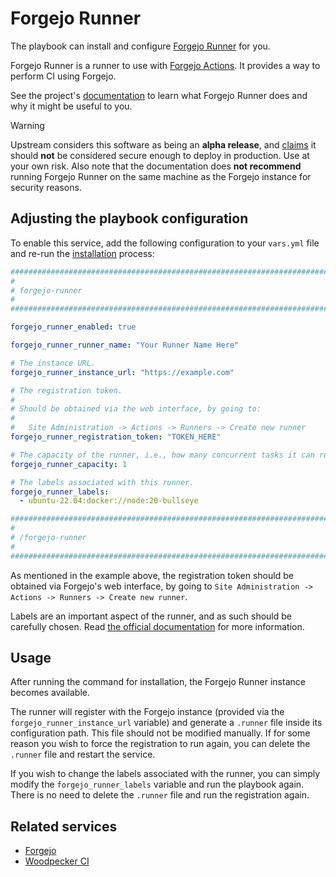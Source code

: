 <!--
SPDX-FileCopyrightText: 2020 - 2024 MDAD project contributors
SPDX-FileCopyrightText: 2020 - 2025 Slavi Pantaleev
SPDX-FileCopyrightText: 2020 Aaron Raimist
SPDX-FileCopyrightText: 2020 Chris van Dijk
SPDX-FileCopyrightText: 2020 Dominik Zajac
SPDX-FileCopyrightText: 2020 Mickaël Cornière
SPDX-FileCopyrightText: 2022 François Darveau
SPDX-FileCopyrightText: 2022 Julian Foad
SPDX-FileCopyrightText: 2022 Warren Bailey
SPDX-FileCopyrightText: 2023 Antonis Christofides
SPDX-FileCopyrightText: 2023 Felix Stupp
SPDX-FileCopyrightText: 2023 Julian-Samuel Gebühr
SPDX-FileCopyrightText: 2023 MASH project contributors
SPDX-FileCopyrightText: 2023 Pierre 'McFly' Marty
SPDX-FileCopyrightText: 2024 - 2025 Suguru Hirahara
SPDX-FileCopyrightText: 2024 Sergio Durigan Junior

SPDX-License-Identifier: AGPL-3.0-or-later
-->

# Forgejo Runner

The playbook can install and configure [Forgejo Runner](https://code.forgejo.org/forgejo/runner) for you.

Forgejo Runner is a runner to use with [Forgejo Actions](https://forgejo.org/docs/latest/admin/actions/). It provides a way to perform CI using Forgejo.

See the project's [documentation](https://forgejo.org/docs/latest/admin/actions/runner-installation/) to learn what Forgejo Runner does and why it might be useful to you.

> [!WARNING]
> Upstream considers this software as being an **alpha release**, and [claims](https://code.forgejo.org/forgejo/runner#forgejo-runner) it should **not** be considered secure enough to deploy in production. Use at your own risk. Also note that the documentation does **not recommend** running Forgejo Runner on the same machine as the Forgejo instance for security reasons.

## Adjusting the playbook configuration

To enable this service, add the following configuration to your `vars.yml` file and re-run the [installation](../installing.md) process:

```yaml
########################################################################
#                                                                      #
# forgejo-runner                                                       #
#                                                                      #
########################################################################

forgejo_runner_enabled: true

forgejo_runner_runner_name: "Your Runner Name Here"

# The instance URL.
forgejo_runner_instance_url: "https://example.com"

# The registration token.
#
# Should be obtained via the web interface, by going to:
#
#   Site Administration -> Actions -> Runners -> Create new runner
forgejo_runner_registration_token: "TOKEN_HERE"

# The capacity of the runner, i.e., how many concurrent tasks it can run.
forgejo_runner_capacity: 1

# The labels associated with this runner.
forgejo_runner_labels:
  - ubuntu-22.04:docker://node:20-bullseye

########################################################################
#                                                                      #
# /forgejo-runner                                                      #
#                                                                      #
########################################################################
```

As mentioned in the example above, the registration token should be obtained via Forgejo's web interface, by going to `Site Administration -> Actions -> Runners -> Create new runner`.

Labels are an important aspect of the runner, and as such should be carefully chosen. Read [the official documentation](https://forgejo.org/docs/latest/admin/actions/#labels-and-runs-on) for more information.

## Usage

After running the command for installation, the Forgejo Runner instance becomes available.

The runner will register with the Forgejo instance (provided via the `forgejo_runner_instance_url` variable) and generate a `.runner` file inside its configuration path. This file should not be modified manually. If for some reason you wish to force the registration to run again, you can delete the `.runner` file and restart the service.

If you wish to change the labels associated with the runner, you can simply modify the `forgejo_runner_labels` variable and run the playbook again. There is no need to delete the `.runner` file and run the registration again.

## Related services

- [Forgejo](forgejo.md)
- [Woodpecker CI](woodpecker-ci.md)
